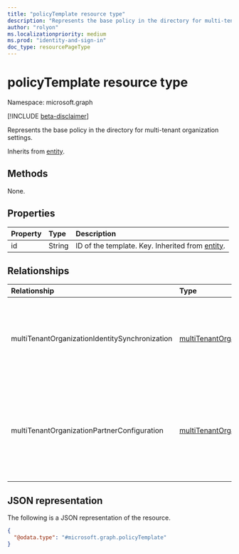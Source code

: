 ```yaml
---
title: "policyTemplate resource type"
description: "Represents the base policy in the directory for multi-tenant organization settings."
author: "rolyon"
ms.localizationpriority: medium
ms.prod: "identity-and-sign-in"
doc_type: resourcePageType
---
```


# policyTemplate resource type

Namespace: microsoft.graph

[!INCLUDE [beta-disclaimer](../../includes/beta-disclaimer.md)]

Represents the base policy in the directory for multi-tenant organization settings.

Inherits from [entity](../resources/entity.md).

## Methods

None.

## Properties

|Property|Type|Description|
|:---|:---|:---|
|id|String|ID of the template. Key. Inherited from [entity](../resources/entity.md).|

## Relationships

|Relationship|Type|Description|
|:---|:---|:---|
|multiTenantOrganizationIdentitySynchronization|[multiTenantOrganizationIdentitySyncPolicyTemplate](../resources/multitenantorganizationidentitysyncpolicytemplate.md)|Defines an optional cross-tenant access policy template with user synchronization settings for a multi-tenant organization.|
|multiTenantOrganizationPartnerConfiguration|[multiTenantOrganizationPartnerConfigurationTemplate](../resources/multitenantorganizationpartnerconfigurationtemplate.md)|Defines an optional cross-tenant access policy template with inbound and outbound partner configuration settings for a multi-tenant organization.|

## JSON representation

The following is a JSON representation of the resource.
<!-- {
  "blockType": "resource",
  "keyProperty": "id",
  "@odata.type": "microsoft.graph.policyTemplate",
  "openType": false
}
-->
``` json
{
  "@odata.type": "#microsoft.graph.policyTemplate"
}
```

